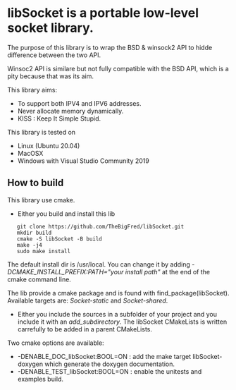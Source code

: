# libSocket is a portable low-level socket library.

The purpose of this library is to wrap the BSD & winsock2 API
to hidde difference between the two API.

Winsoc2 API is similare but not fully compatible with the BSD API,
which is a pity because that was its aim.

This library aims:

* To support both IPV4 and IPV6 addresses.
* Never allocate memory dynamically.
* KISS : Keep It Simple Stupid.

This library is tested on

* Linux (Ubuntu 20.04)
* MacOSX
* Windows with Visual Studio Community 2019


## How to build

This library use cmake.

* Either you build and install this lib
```
   git clone https://github.com/TheBigFred/libSocket.git
   mkdir build
   cmake -S libSocket -B build
   make -j4
   sudo make install
```

   The default install dir is /usr/local. You can change it by adding _-DCMAKE_INSTALL_PREFIX:PATH="your install path"_ at the end of the cmake command line.

   The lib provide a cmake package and is found with find_package(libSocket). Available targets are: _Socket-static_ and _Socket-shared_.

* Either you include the sources in a subfolder of your project and you include it with an _add_subdirectory_.
   The libSocket CMakeLists is written carrefully to be added in a parent CMakeLists.

Two cmake options are available:

* -DENABLE_DOC_libSocket:BOOL=ON : add the make target libSocket-doxygen which generate the doxygen documentation.
* -DENABLE_TEST_libSocket:BOOL=ON : enable the unitests and examples build.
